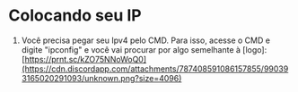# Colocando seu IP

1. Você precisa pegar seu Ipv4 pelo CMD. Para isso, acesse o CMD e digite "ipconfig" e você vai procurar por algo semelhante à [logo]:[https://prnt.sc/kZO75NNoWoQ0](https://cdn.discordapp.com/attachments/787408591086157855/990393165020291093/unknown.png?size=4096)
